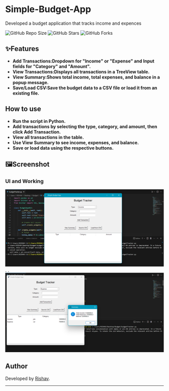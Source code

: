 # Simple-Budget-App
Developed a budget application that tracks income and expences

![GitHub Repo Size](https://img.shields.io/github/repo-size/rishav0821/Simple-Budget-App)
![GitHub Stars](https://img.shields.io/github/stars/rishav0821/Simple-Budget-App?style=social)
![GitHub Forks](https://img.shields.io/github/forks/rishav0821/Simple-Budget-App?style=social)

## ✨Features
- **Add Transactions:Dropdown for "Income" or "Expense" and Input fields for "Category" and "Amount".**
- **View Transactions:Displays all transactions in a TreeView table.**
- **View Summary:Shows total income, total expenses, and balance in a popup message.**
- **Save/Load CSV:Save the budget data to a CSV file or load it from an existing file.**

## How to use
- **Run the script in Python.**
- **Add transactions by selecting the type, category, and amount, then click Add Transaction.**
- **View all transactions in the table.**
- **Use View Summary to see income, expenses, and balance.**
- **Save or load data using the respective buttons.**

## 🖼Screenshot
### UI and Working
![UI](Assets/ss2.png)
.
.
![Working](Assets/ss3.png)


## Author
Developed by [Rishav](https://github.com/rishav0821).

---



